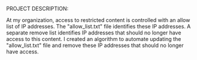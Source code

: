 PROJECT DESCRIPTION:



At my organization, access to restricted content is controlled with an allow list of IP addresses. The "allow\_list.txt" file identifies these IP addresses. A separate remove list identifies IP addresses that should no longer have access to this content. I created an algorithm to automate updating the "allow\_list.txt" file and remove these IP addresses that should no longer have access.

